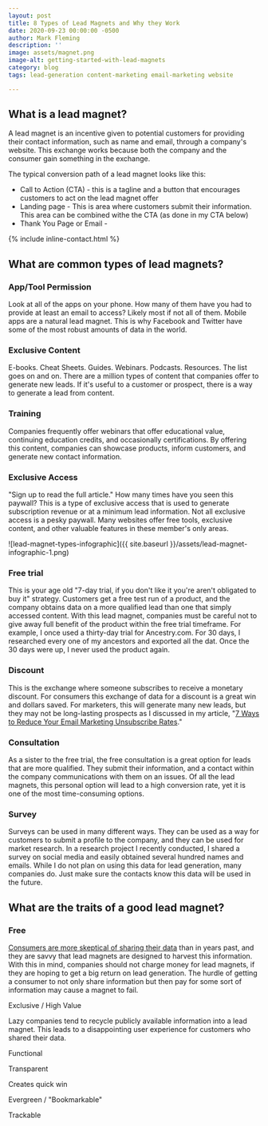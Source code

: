 ```yaml
---
layout: post
title: 8 Types of Lead Magnets and Why they Work
date: 2020-09-23 00:00:00 -0500
author: Mark Fleming
description: ''
image: assets/magnet.png
image-alt: getting-started-with-lead-magnets
category: blog
tags: lead-generation content-marketing email-marketing website

---
```

## What is a lead magnet?

A lead magnet is an incentive given to potential customers for providing their contact information, such as name and email, through a company's website. This exchange works because both the company and the consumer gain something in the exchange.

The typical conversion path of a lead magnet looks like this:

* Call to Action (CTA) - this is a tagline and a button that encourages customers to act on the lead magnet offer
* Landing page - This is area where customers submit their information. This area can be combined withe the CTA (as done in my CTA below)
* Thank You Page or Email -

{% include inline-contact.html %}

## What are common types of lead magnets?

### App/Tool Permission

Look at all of the apps on your phone. How many of them have you had to provide at least an email to access? Likely most if not all of them. Mobile apps are a natural lead magnet. This is why Facebook and Twitter have some of the most robust amounts of data in the world.

### Exclusive Content

E-books. Cheat Sheets. Guides. Webinars. Podcasts. Resources. The list goes on and on. There are a million types of content that companies offer to generate new leads. If it's useful to a customer or prospect, there is a way to generate a lead from content.

### Training

Companies frequently offer webinars that offer educational value, continuing education credits, and occasionally certifications. By offering this content, companies can showcase products, inform customers, and generate new contact information.

### Exclusive Access

"Sign up to read the full article." How many times have you seen this paywall? This is a type of exclusive access that is used to generate subscription revenue or at a minimum lead information. Not all exclusive access is a pesky paywall. Many websites offer free tools, exclusive content, and other valuable features in these member's only areas.

![lead-magnet-types-infographic]({{ site.baseurl }}/assets/lead-magnet-infographic-1.png)

### Free trial

This is your age old "7-day trial, if you don't like it you're aren't obligated to buy it" strategy. Customers get a free test run of a product, and the company obtains data on a more qualified lead than one that simply accessed content. With this lead magnet, companies must be careful not to give away full benefit of the product within the free trial timeframe. For example, I once used a thirty-day trial for Ancestry.com. For 30 days, I researched every one of my ancestors and exported all the dat. Once the 30 days were up, I never used the product again.

### Discount

This is the exchange where someone subscribes to receive a monetary discount. For consumers this exchange of data for a discount is a great win and dollars saved. For marketers, this will generate many new leads, but they may not be long-lasting prospects as I discussed in my article, "[7 Ways to Reduce Your Email Marketing Unsubscribe Rates](https://markdfleming.com/7-ways-to-reduce-your-email-marketing-unsubscribe-rates/ "7 Ways to Reduce Your Email Marketing Unsubscribe Rates")."

### Consultation

As a sister to the free trial, the free consultation is a great option for leads that are more qualified. They submit their information, and a contact within the company communications with them on an issues. Of all the lead magnets, this personal option will lead to a high conversion rate, yet it is one of the most time-consuming options.

### Survey

Surveys can be used in many different ways. They can be used as a way for customers to submit a profile to the company, and they can be used for market research. In a research project I recently conducted, I shared a survey on social media and easily obtained several hundred names and emails. While I do not plan on using this data for lead generation, many companies do. Just make sure the contacts know this data will be used in the future.

## What are the traits of a good lead magnet?

### Free

[Consumers are more skeptical of sharing their data]() than in years past, and they are savvy that lead magnets are designed to harvest this information. With this in mind, companies should not charge money for lead magnets, if they are hoping to get a big return on lead generation. The hurdle of getting a consumer to not only share information but then pay for some sort of information may cause a magnet to fail.

Exclusive / High Value

Lazy companies tend to recycle publicly available information into a lead magnet. This leads to a disappointing user experience for customers who shared their data.

Functional

Transparent

Creates quick win

Evergreen / "Bookmarkable"

Trackable